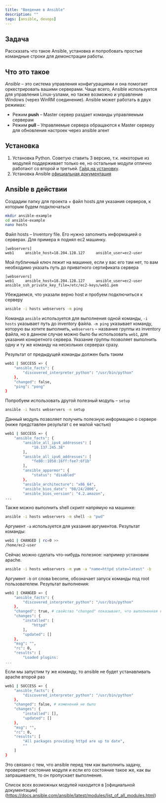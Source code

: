 ```yaml
---
title: "Введение в Ansible"
description: ""
tags: [ansible, devops]
---
```

## Задача
Рассказать что такое Ansible, установка и попробовать простые командные строки для демонстрации работы.

## Что это такое

*Ansible* – это система управления конфигурациями и она помогает оркестрировать вашими серверами. Чаще всего, Ansible используется для 
управления Linux-узлами, но также возможно и управление Windows (через WinRM соединение).
Ansible может работать в двух режимах:
* Режим **push** – Master сервер раздает команды управляемым серверам
* Режим **pull** – Управляемые сервера обращаются к Master серверу для обновления настроек через ansible агент

## Установка

1. Установка Python. Советую ставить 3 версию, т.к. некоторые из модулей поддерживает только ее, но остальные модули отлично работают со 
второй и третьей. [Гайд на установку](https://opensource.com/article/19/5/python-3-default-mac).
2. Установка Ansible [официальная документация](https://docs.ansible.com/ansible/latest/installation_guide/intro_installation.html#from-pip)

## Ansible в действии

Создадим папку для проекта + файл hosts для указания серверов, к которым будем подключаться

```bash
mkdir ansible-example
cd ansible-example
nano hosts
``` 
Файл hosts – Inventory file. Его нужно заполнить информацией о серверах. Для примера я поднял ec2 машинку.
```
[webservers]
web1     ansible_host=18.204.128.127     ansible_user=ec2-user 
```
Мой публичный ключ лежит на машинке, если у вас его там нет, то вам необходимо указать путь до приватного сертификата сервера
```
[webservers]
web1     ansible_host=18.204.128.127     ansible_user=ec2-user    ansible_ssh_private_key_file=/etc/ec2-keys/web1.pem
```
Убеждаемся, что указали верно host и пробуем подключиться к серверу
```bash
ansible -i hosts webservers -m ping
``` 
Команда `ansible` используется для выполнения одной команды, `-i hosts` указывает путь до inventory файла. `-m ping` указывает команду, 
которую вы хотите выполнить, `webservers` – название группы из inventory файла, но в данном случае можно было бы использовать `web1`, для
указания конкретного сервера. Указание группы позволяет выполнить одну и ту же команду на нескольких серверах сразу.

Результат от предыдущей команды должен быть таким
```bash
web1 | SUCCESS => {
    "ansible_facts": {
        "discovered_interpreter_python": "/usr/bin/python"
    },
    "changed": false,
    "ping": "pong"
}
```
Попробуем использовать другой полезный модуль – `setup`
```bash
ansible -i hosts webservers -m setup
```
Данный модуль позволяет получить полезную информацию о сервере (ниже представлен результат с ее малой частью)
```bash
web1 | SUCCESS => {
    "ansible_facts": {
        "ansible_all_ipv4_addresses": [
            "10.137.245.38"
        ],
        "ansible_all_ipv6_addresses": [
            "fe80::1058:16ff:fee7:6f1b"
        ],
        "ansible_apparmor": {
            "status": "disabled"
        },
        "ansible_architecture": "x86_64",
        "ansible_bios_date": "08/24/2006",
        "ansible_bios_version": "4.2.amazon",
...
```
Также можно выполнить shell скрипт напрямую на машинке:
```bash
ansible -i hosts webservers -m shell -a "pwd"
``` 
Аргумент `-a` используется для указания аргументов. Результат команды:
```bash
web1 | CHANGED | rc=0 >>
/home/ec2-user
```
Сейчас можно сделать что-нибудь полезное: например установим apache.
```bash
ansible -i hosts webservers -m yum -a "name=httpd state=latest" -b
```
Аргумент `-b` от слова become, обозначает запуск команды под root пользователем. Результат выполнения:
```bash
web1 | CHANGED => {
    "ansible_facts": {
        "discovered_interpreter_python": "/usr/bin/python"
    },
    "changed": true, # свойство "changed" показывает, что выполненная команда внесла изменения на сервере
    "changes": {
        "installed": [
            "httpd"
        ],
        "updated": []
    },
    "msg": "",
    "rc": 0,
    "results": [
        "Loaded plugins:
...
```
Если мы запустим ту же команду, то ansible не будет устанавливать apache второй раз
```bash
web1 | SUCCESS => {
    "ansible_facts": {
        "discovered_interpreter_python": "/usr/bin/python"
    },
    "changed": false, # изменений не было
    "changes": {
        "installed": [],
        "updated": []
    },
    "msg": "",
    "rc": 0,
    "results": [
        "All packages providing httpd are up to date",
        ""
    ]
}
```
Это связано с тем, что ansible перед тем как выполнить задачу, проверяет состояние модуля и если его состояние такое же, как вы запрашиваете, 
то он пропускает выполнение.

Список всех возможных модулей находится в [официальной документации] (https://docs.ansible.com/ansible/latest/modules/list_of_all_modules.html)